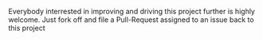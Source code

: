 Everybody interrested in improving and driving this project further is highly welcome.
Just fork off and file a Pull-Request assigned to an issue back to this project
